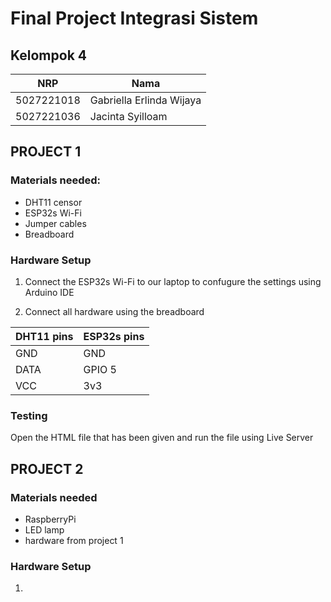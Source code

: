 # Final Project Integrasi Sistem
## Kelompok 4

| NRP        | Nama                     |
| ---------- | ------------------------ |
| 5027221018 | Gabriella Erlinda Wijaya |
| 5027221036 | Jacinta Syilloam         |

## PROJECT 1
### Materials needed:
- DHT11 censor
- ESP32s Wi-Fi
- Jumper cables
- Breadboard

### Hardware Setup
1. Connect the ESP32s Wi-Fi to our laptop to confugure the settings using Arduino IDE
   
2. Connect all hardware using the breadboard

| DHT11 pins | ESP32s pins |
| ---------- | ----------- |
| GND        | GND         |
| DATA       | GPIO 5      |
| VCC        | 3v3         |

### Testing
Open the HTML file that has been given and run the file using Live Server


## PROJECT 2
### Materials needed
- RaspberryPi
- LED lamp
- hardware from project 1

### Hardware Setup
1. 
